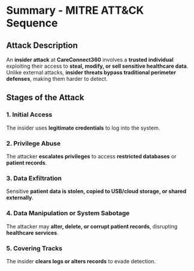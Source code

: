 # Summary - MITRE ATT&CK Sequence
## Attack Description
An **insider attack** at **CareConnect360** involves a **trusted individual** exploiting their access to **steal, modify, or sell sensitive healthcare data**. Unlike external attacks, **insider threats bypass traditional perimeter defenses**, making them harder to detect.

## Stages of the Attack

### **1. Initial Access**
The insider uses **legitimate credentials** to log into the system.

### **2. Privilege Abuse**
The attacker **escalates privileges** to access **restricted databases** or **patient records**.

### **3. Data Exfiltration**
Sensitive **patient data is stolen, copied to USB/cloud storage, or shared externally**.

### **4. Data Manipulation or System Sabotage**
The attacker may **alter, delete, or corrupt patient records**, disrupting **healthcare services**.

### **5. Covering Tracks**
The insider **clears logs or alters records** to evade detection.